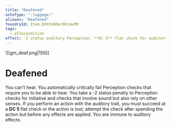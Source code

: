 ```yaml
---
title: "Deafened"
noteType: ":luggage:"
aliases: "Deafened"
foundryId: Item.DXX3nDDwrQFcmuPM
tags:
  - pf2econdition
effect: -2 status auditory Perception. **DC 5** flat check for auditory actions.
---
```

![[gm_deaf.png|150]]
# Deafened

You can't hear. You automatically critically fail Perception checks that require you to be able to hear. You take a -2 status penalty to Perception checks for initiative and checks that involve sound but also rely on other senses. If you perform an action with the auditory trait, you must succeed at a **DC 5** flat check or the action is lost; attempt the check after spending the action but before any effects are applied. You are immune to auditory effects.
